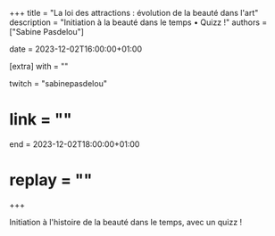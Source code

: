 +++
title = "La loi des attractions : évolution de la beauté dans l'art"
description = "Initiation à la beauté dans le temps • Quizz !"
authors = ["Sabine Pasdelou"]

date = 2023-12-02T16:00:00+01:00

[extra]
with = ""

twitch = "sabinepasdelou"
# link = ""

end = 2023-12-02T18:00:00+01:00

# replay = ""
+++

Initiation à l'histoire de la beauté dans le temps, avec un quizz !
